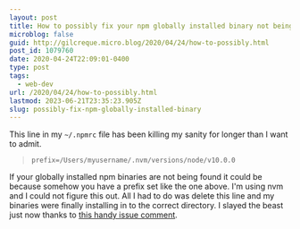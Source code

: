 ```yaml
---
layout: post
title: How to possibly fix your npm globally installed binary not being found
microblog: false
guid: http://gilcreque.micro.blog/2020/04/24/how-to-possibly.html
post_id: 1079760
date: 2020-04-24T22:09:01-0400
type: post
tags:
  - web-dev
url: /2020/04/24/how-to-possibly.html
lastmod: 2023-06-21T23:35:23.905Z
slug: possibly-fix-npm-globally-installed-binary
---
```

This line in my `~/.npmrc` file has been killing my sanity for longer than I want to admit. 

> `prefix=/Users/myusername/.nvm/versions/node/v10.0.0`

If your globally installed npm binaries are not being found it could be because somehow you have a prefix set like the one above. I'm using nvm and I could not figure this out. All I had to do was delete this line and my binaries were finally installing in to the correct directory. I slayed the beast just now thanks to [this handy issue comment](https://github.com/nvm-sh/nvm/issues/1954#issuecomment-442275974).


